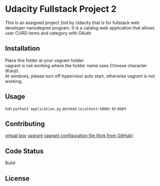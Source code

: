 # Udacity Fullstack Project 2
This is an assigned project 2nd by Udacity that is for fullstack web developer nanodegree program.
It is a catalog web application that allows user CURD items and cetegory with OAuth
## Installation
Place this folder at your vagrant holder.  
vagrant is not working where the holder name uses Chinese character (Kanji).  
At windows, please turn off hypervisor auto start, otherwise vagrant is not working.
## Usage
run `python3 application.py`
access `localhost:5000/` to start
## Contributing
[virtual box](https://download.virtualbox.org/virtualbox/6.0.10/VirtualBox-6.0.10-132072-Win.exe)
[vagrant](https://www.vagrantup.com/downloads.html)
[vagrant configuration file (fork from GitHub)](https://github.com/udacity/fullstack-nanodegree-vm)
## Code Status
Build
## License
